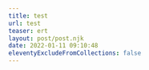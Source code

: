 ```yaml
---
title: test
url: test
teaser: ert
layout: post/post.njk
date: 2022-01-11 09:10:48
eleventyExcludeFromCollections: false
---
```

